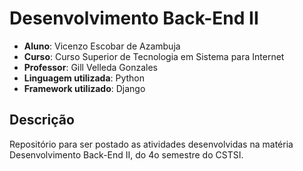 # Desenvolvimento Back-End II

- **Aluno**: Vicenzo Escobar de Azambuja
- **Curso**: Curso Superior de Tecnologia em Sistema para Internet
- **Professor**: Gill Velleda Gonzales
- **Linguagem utilizada**: Python
- **Framework utilizado**: Django

## Descrição

Repositório para ser postado as atividades desenvolvidas na matéria Desenvolvimento Back-End II, do 4o semestre do CSTSI.